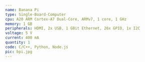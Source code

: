 ```yaml
---
name: Banana Pi
type: Single-Board-Computer
cpu: A20 ARM Cortex-A7 Dual-Core, ARMv7, 1 core, 1 GHz
memory: 1 GB
peripherals: HDMI, 2x USB, 1 GBit Ethernet, 26x GPIO, 1x I2C
voltage: 5 V
current: 400 mA
quantity: 1
code: C/C++, Python, Node.js
pic: bpi.jpg
---
```

